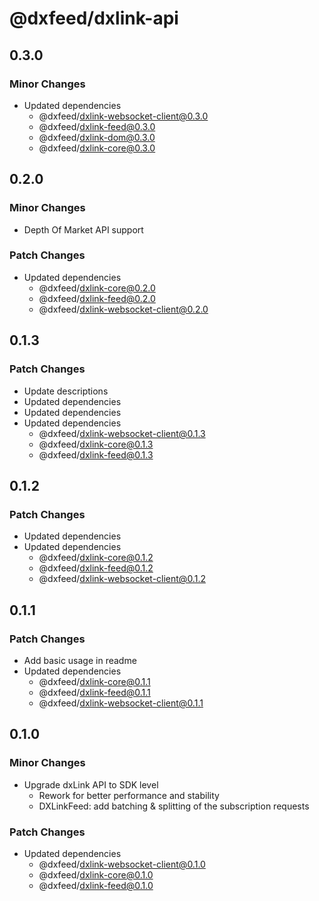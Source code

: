 # @dxfeed/dxlink-api

## 0.3.0

### Minor Changes

- Updated dependencies
  - @dxfeed/dxlink-websocket-client@0.3.0
  - @dxfeed/dxlink-feed@0.3.0
  - @dxfeed/dxlink-dom@0.3.0
  - @dxfeed/dxlink-core@0.3.0

## 0.2.0

### Minor Changes

- Depth Of Market API support

### Patch Changes

- Updated dependencies
  - @dxfeed/dxlink-core@0.2.0
  - @dxfeed/dxlink-feed@0.2.0
  - @dxfeed/dxlink-websocket-client@0.2.0

## 0.1.3

### Patch Changes

- Update descriptions
- Updated dependencies
- Updated dependencies
- Updated dependencies
  - @dxfeed/dxlink-websocket-client@0.1.3
  - @dxfeed/dxlink-core@0.1.3
  - @dxfeed/dxlink-feed@0.1.3

## 0.1.2

### Patch Changes

- Updated dependencies
- Updated dependencies
  - @dxfeed/dxlink-core@0.1.2
  - @dxfeed/dxlink-feed@0.1.2
  - @dxfeed/dxlink-websocket-client@0.1.2

## 0.1.1

### Patch Changes

- Add basic usage in readme
- Updated dependencies
  - @dxfeed/dxlink-core@0.1.1
  - @dxfeed/dxlink-feed@0.1.1
  - @dxfeed/dxlink-websocket-client@0.1.1

## 0.1.0

### Minor Changes

- Upgrade dxLink API to SDK level
  - Rework for better performance and stability
  - DXLinkFeed: add batching & splitting of the subscription requests

### Patch Changes

- Updated dependencies
  - @dxfeed/dxlink-websocket-client@0.1.0
  - @dxfeed/dxlink-core@0.1.0
  - @dxfeed/dxlink-feed@0.1.0
